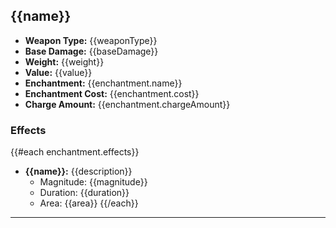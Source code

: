 ## {{name}}

- **Weapon Type:** {{weaponType}}
- **Base Damage:** {{baseDamage}}
- **Weight:** {{weight}}
- **Value:** {{value}}
- **Enchantment:** {{enchantment.name}}
- **Enchantment Cost:** {{enchantment.cost}}
- **Charge Amount:** {{enchantment.chargeAmount}}

### Effects

{{#each enchantment.effects}}

- **{{name}}:** {{description}}
  - Magnitude: {{magnitude}}
  - Duration: {{duration}}
  - Area: {{area}}
    {{/each}}

---
